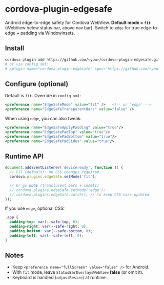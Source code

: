 # cordova-plugin-edgesafe

Android edge-to-edge safety for Cordova WebView. **Default mode = `fit`** (WebView below status bar, above nav bar).
Switch to `edge` for true edge-to-edge + padding via WindowInsets.

## Install
```bash
cordova plugin add https://github.com/<you>/cordova-plugin-edgesafe.git
# or via config.xml:
# <plugin name="cordova-plugin-edgesafe" spec="https://github.com/<you>/cordova-plugin-edgesafe.git" />
```

## Configure (optional)
Default is `fit`. Override in `config.xml`:
```xml
<preference name="EdgeSafeMode" value="fit" />   <!-- or 'edge' -->
<preference name="EdgeSafeTransparentBars" value="false" />
```
When using `edge`, you can also tweak:
```xml
<preference name="EdgeSafeApplyPadding" value="true"/>
<preference name="EdgeSafePadTop" value="true"/>
<preference name="EdgeSafePadBottom" value="true"/>
<preference name="EdgeSafePadSides" value="true"/>
```

## Runtime API
```js
document.addEventListener('deviceready', function () {
  // FIT (default): no CSS changes required
  cordova.plugins.edgeSafe.setMode('fit');

  // Or go EDGE (translucent bars + insets)
  // cordova.plugins.edgeSafe.setMode('edge');
  // cordova.plugins.edgeSafe.watch(); // to keep CSS vars updated
});
```

If you use `edge`, optional CSS:
```css
.app {
  padding-top: var(--safe-top, 0);
  padding-right: var(--safe-right, 0);
  padding-bottom: var(--safe-bottom, 0);
  padding-left: var(--safe-left, 0);
}
```

## Notes
- Keep `<preference name="fullScreen" value="false" />` for Android.
- With `fit` mode, leave `StatusBarOverlaysWebView` **false** (or omit it).
- Keyboard is handled (`adjustResize`) at runtime.
